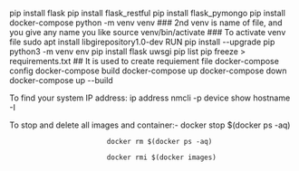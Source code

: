 pip install flask
pip install flask_restful
pip install flask_pymongo
pip install docker-compose
python -m venv venv         ### 2nd venv is name of file, and you give any name you like
source venv/bin/activate          ### To activate venv file 
sudo apt install libgirepository1.0-dev
RUN pip install --upgrade pip
python3 -m venv env
pip install flask uwsgi 
pip list
pip freeze > requirements.txt     ## It is used to create requiement file
docker-compose config
docker-compose build
docker-compose up
docker-compose down
docker-compose up --build

To find your system IP address:
                ip address
                nmcli -p device show
                hostname -I

To stop and delete all images and container:-
                            docker stop $(docker ps -aq)

                            docker rm $(docker ps -aq)

                            docker rmi $(docker images)